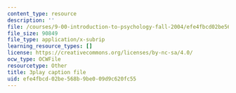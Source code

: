 ```yaml
---
content_type: resource
description: ''
file: /courses/9-00-introduction-to-psychology-fall-2004/efe4fbcd02be568b9be009d9c620fc55_10497.vtt
file_size: 90849
file_type: application/x-subrip
learning_resource_types: []
license: https://creativecommons.org/licenses/by-nc-sa/4.0/
ocw_type: OCWFile
resourcetype: Other
title: 3play caption file
uid: efe4fbcd-02be-568b-9be0-09d9c620fc55
---
```

